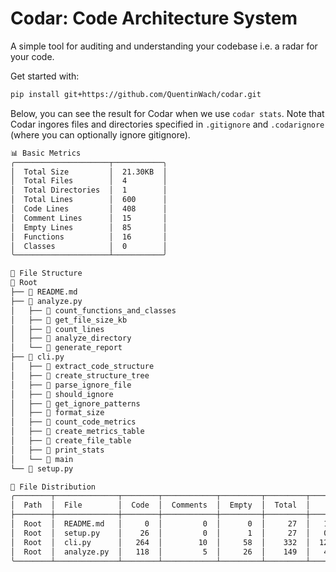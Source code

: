 # Codar: Code Architecture System
A simple tool for auditing and understanding your codebase i.e. a radar for your code.

Get started with:
```bash
pip install git+https://github.com/QuentinWach/codar.git
```

Below, you can see the result for Codar when we use `codar stats`. Note that Codar ingores files and directories specified in `.gitignore` and `.codarignore` (where you can optionally ignore gitignore).

```bash
📊 Basic Metrics
╭─────────────────────┬───────────╮
│  Total Size         │  21.30KB  │
│  Total Files        │  4        │
│  Total Directories  │  1        │
│  Total Lines        │  600      │
│  Code Lines         │  408      │
│  Comment Lines      │  15       │
│  Empty Lines        │  85       │
│  Functions          │  16       │
│  Classes            │  0        │
╰─────────────────────┴───────────╯

🌳 File Structure
📁 Root
├── 📄 README.md
├── 📄 analyze.py
│   ├── 🔸 count_functions_and_classes
│   ├── 🔸 get_file_size_kb
│   ├── 🔸 count_lines
│   ├── 🔸 analyze_directory
│   └── 🔸 generate_report
├── 📄 cli.py
│   ├── 🔸 extract_code_structure
│   ├── 🔸 create_structure_tree
│   ├── 🔸 parse_ignore_file
│   ├── 🔸 should_ignore
│   ├── 🔸 get_ignore_patterns
│   ├── 🔸 format_size
│   ├── 🔸 count_code_metrics
│   ├── 🔸 create_metrics_table
│   ├── 🔸 create_file_table
│   ├── 🔸 print_stats
│   └── 🔸 main
└── 📄 setup.py

📁 File Distribution
╭────────┬──────────────┬────────┬────────────┬─────────┬─────────┬───────────╮
│  Path  │  File        │  Code  │  Comments  │  Empty  │  Total  │     Size  │
├────────┼──────────────┼────────┼────────────┼─────────┼─────────┼───────────┤
│  Root  │  README.md   │     0  │         0  │      0  │     27  │   1.25KB  │
│  Root  │  setup.py    │    26  │         0  │      1  │     27  │   0.78KB  │
│  Root  │  cli.py      │   264  │        10  │     58  │    332  │  12.25KB  │
│  Root  │  analyze.py  │   118  │         5  │     26  │    149  │   4.94KB  │
╰────────┴──────────────┴────────┴────────────┴─────────┴─────────┴───────────╯
```